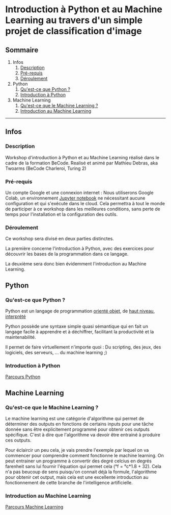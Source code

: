 # Introduction à Python et au Machine Learning au travers d'un simple projet de classification d'image

## Sommaire

1. Infos
    1. [Description](#description)
    2. [Pré-requis](#pré-requis)
    3. [Déroulement](#déroulement)
2. Python
    1. [Qu'est-ce que Python ?](#qu'est-ce-que-python-?)
    2. [Introduction à Python](#introduction-à-python)
3. Machine Learning
    1. [Qu'est-ce que le Machine Learning ?](#qu'est-ce-que-le-machine-learning-?)
    2. [Introduction au Machine Learning](#introduction-au-machine-learning)

---
## Infos

### Description

Workshop d'introduction à Python et au Machine Learning réalisé dans le cadre de la formation BeCode.
Realisé et animé par Mathieu Debras, aka Twoarms (BeCode Charleroi, Turing 2)

### Pré-requis

Un compte Google et une connexion internet : Nous utiliserons Google Colab, un environnement [Jupyter notebook](https://jupyter.org/) ne nécessitant aucune configuration et qui s'exécute dans le cloud. Cela permettra à tout le monde de participer à ce workshop dans les meilleures conditions, sans perte de temps pour l'installation et la configuration des outils.

### Déroulement

Ce workshop sera divisé en deux parties distinctes.

La première concerne l'introduction à Python, avec des exercices pour découvrir les bases de la programmation dans ce langage.

La deuxième sera donc bien évidemment l'introduction au Machine Learning.

## Python

### Qu'est-ce que Python ?

Python est un langage de programmation [orienté objet](https://fr.wikipedia.org/wiki/Langage_de_programmation#Orient%C3%A9_objet), de [haut niveau](https://fr.wikipedia.org/wiki/Langage_de_haut_niveau), [interprété](https://www.actuia.com/faq/quelle-est-la-difference-entre-langage-interprete-semi-interprete-et-compile/)

Python possède une syntaxe simple quasi sémantique qui en fait un langage facile à apprendre et à déchiffrer, facilitant la productivité et la maintenabilité.

Il permet de faire virtuellement n'importe quoi : Du scripting, des jeux, des logiciels, des serveurs, ... du machine learning ;)

### Introduction à Python

[Parcours Python](./Parcours/1_Python/README.md)

## Machine Learning

### Qu'est-ce que le Machine Learning ?

Le machine learning est une catégorie d'algorithme qui permet de déterminer des outputs en fonctions de certains inputs pour une tâche donnée sans être explicitement programmé pour obtenir ces outputs spécifique. C'est à dire que l'algorithme va devoir être entrainé à produire ces outputs.

Pour éclaircir un peu cela, je vais prendre l'exemple par lequel on va commencer pour comprendre comment fonctionne le machine learning. On peut entrainer un programme à convertir des degré celcius en degrés farenheit sans lui fournir l'équation qui permet cela (°f = °c*1.8 + 32). Cela n'a pas beucoup de sens puisqu'on connait déjà la formule, l'algorithme pour obtenir cet output, mais cela est une excellente introduction au fonctionnement de cette branche de l'intelligence artificielle.

### Introduction au Machine Learning

[Parcours Machine Learning](./Parcours/2_Machine_Learning/README.md)